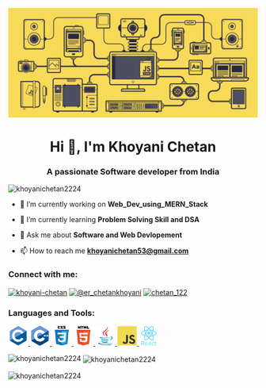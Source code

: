 ![logo](https://github.com/KhoyaniChetan2224/KhoyaniChetan2224/blob/main/github%20banner.gif)
<h1 align="center">Hi 👋, I'm Khoyani Chetan</h1>
<h3 align="center">A passionate Software developer from India</h3>

<p align="left"> <img src="https://komarev.com/ghpvc/?username=khoyanichetan2224&label=Profile%20views&color=0e75b6&style=flat" alt="khoyanichetan2224" /> </p>

- 🔭 I’m currently working on **Web_Dev_using_MERN_Stack**

- 🌱 I’m currently learning **Problem Solving Skill and DSA**

- 💬 Ask me about **Software and Web Devlopement**

- 📫 How to reach me **khoyanichetan53@gmail.com**

<h3 align="left">Connect with me:</h3>
<p align="left">
<a href="https://www.linkedin.com/in/khoyani-chetan-28a450315/" target="blank"><img align="center" src="https://raw.githubusercontent.com/rahuldkjain/github-profile-readme-generator/master/src/images/icons/Social/linked-in-alt.svg" alt="khoyani-chetan" height="30" width="40" /></a>
<a href="https://www.hackerrank.com/profile/er_chetankhoyani" target="blank"><img align="center" src="https://raw.githubusercontent.com/rahuldkjain/github-profile-readme-generator/master/src/images/icons/Social/hackerrank.svg" alt="@er_chetankhoyani" height="30" width="40" /></a>
<a href="https://leetcode.com/u/chetan_122/" target="blank"><img align="center" src="https://raw.githubusercontent.com/rahuldkjain/github-profile-readme-generator/master/src/images/icons/Social/leet-code.svg" alt="chetan_122" height="30" width="40" /></a>
</p>

<h3 align="left">Languages and Tools:</h3>
<p align="left"> <a href="https://www.cprogramming.com/" target="_blank" rel="noreferrer"> <img src="https://raw.githubusercontent.com/devicons/devicon/master/icons/c/c-original.svg" alt="c" width="40" height="40"/> </a> <a href="https://www.w3schools.com/cpp/" target="_blank" rel="noreferrer"> <img src="https://raw.githubusercontent.com/devicons/devicon/master/icons/cplusplus/cplusplus-original.svg" alt="cplusplus" width="40" height="40"/> </a> <a href="https://www.w3schools.com/css/" target="_blank" rel="noreferrer"> <img src="https://raw.githubusercontent.com/devicons/devicon/master/icons/css3/css3-original-wordmark.svg" alt="css3" width="40" height="40"/> </a> <a href="https://www.w3.org/html/" target="_blank" rel="noreferrer"> <img src="https://raw.githubusercontent.com/devicons/devicon/master/icons/html5/html5-original-wordmark.svg" alt="html5" width="40" height="40"/> </a> <a href="https://www.java.com" target="_blank" rel="noreferrer"> <img src="https://raw.githubusercontent.com/devicons/devicon/master/icons/java/java-original.svg" alt="java" width="40" height="40"/> </a> <a href="https://developer.mozilla.org/en-US/docs/Web/JavaScript" target="_blank" rel="noreferrer"> <img src="https://raw.githubusercontent.com/devicons/devicon/master/icons/javascript/javascript-original.svg" alt="javascript" width="40" height="40"/> </a> <a href="https://reactjs.org/" target="_blank" rel="noreferrer"> <img src="https://raw.githubusercontent.com/devicons/devicon/master/icons/react/react-original-wordmark.svg" alt="react" width="40" height="40"/> </a> </p>

<p><img align="left" src="https://github-readme-stats.vercel.app/api/top-langs?username=khoyanichetan2224&show_icons=true&locale=en&layout=compact" alt="khoyanichetan2224" /></p>

<p>&nbsp;<img align="center" src="https://github-readme-stats.vercel.app/api?username=khoyanichetan2224&show_icons=true&locale=en" alt="khoyanichetan2224" /></p>

<p><img align="center" src="https://github-readme-streak-stats.herokuapp.com/?user=khoyanichetan2224&" alt="khoyanichetan2224" /></p>
